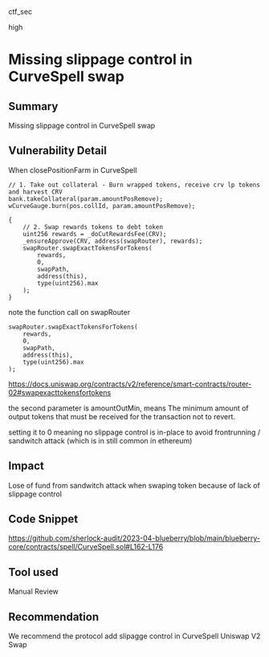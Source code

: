 ctf_sec

high

# Missing slippage control in CurveSpell swap

## Summary

Missing slippage control in CurveSpell swap

## Vulnerability Detail

When closePositionFarm in CurveSpell

```solidity
// 1. Take out collateral - Burn wrapped tokens, receive crv lp tokens and harvest CRV
bank.takeCollateral(param.amountPosRemove);
wCurveGauge.burn(pos.collId, param.amountPosRemove);

{
	// 2. Swap rewards tokens to debt token
	uint256 rewards = _doCutRewardsFee(CRV);
	_ensureApprove(CRV, address(swapRouter), rewards);
	swapRouter.swapExactTokensForTokens(
		rewards,
		0,
		swapPath,
		address(this),
		type(uint256).max
	);
}
```

note the function call on swapRouter

```solidity
swapRouter.swapExactTokensForTokens(
	rewards,
	0,
	swapPath,
	address(this),
	type(uint256).max
);
```

https://docs.uniswap.org/contracts/v2/reference/smart-contracts/router-02#swapexacttokensfortokens

the second parameter is amountOutMin, means The minimum amount of output tokens that must be received for the transaction not to revert.

setting it to 0 meaning no slippage control is in-place to avoid frontrunning / sandwitch attack (which is in still common in ethereum)

## Impact

Lose of fund from sandwitch attack when swaping token because of lack of slippage control

## Code Snippet

https://github.com/sherlock-audit/2023-04-blueberry/blob/main/blueberry-core/contracts/spell/CurveSpell.sol#L162-L176

## Tool used

Manual Review

## Recommendation

We recommend the protocol add slipagge control in CurveSpell Uniswap V2 Swap

